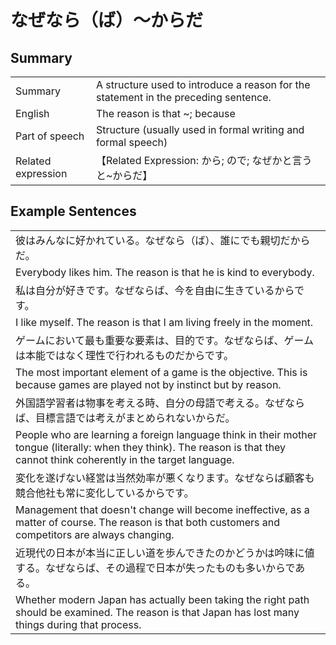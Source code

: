 # なぜなら（ば）～からだ

## Summary

<table><tr>   <td>Summary</td>   <td>A structure used to introduce a reason for the statement in the preceding sentence.</td></tr><tr>   <td>English</td>   <td>The reason is that ~; because</td></tr><tr>   <td>Part of speech</td>   <td>Structure (usually used in formal writing and formal speech)</td></tr><tr>   <td>Related expression</td>   <td>【Related Expression: から; ので; なぜかと言うと~からだ】</td></tr></table>

## Example Sentences

<table><tr><td>彼はみんなに好かれている。なぜなら（ば）、誰にでも親切だからだ。</td></tr><tr><td>Everybody likes him. The reason is that he is kind to everybody.</td></tr><tr><td>私は自分が好きです。なぜならば、今を自由に生きているからです。</td></tr><tr><td>I like myself. The reason is that I am living freely in the moment.</td></tr><tr><td>ゲームにおいて最も重要な要素は、目的です。なぜならば、ゲームは本能ではなく理性で行われるものだからです。</td></tr><tr><td>The most important element of a game is the objective. This is because games are played not by instinct but by reason.</td></tr><tr><td>外国語学習者は物事を考える時、自分の母語で考える。なぜならば、目標言語では考えがまとめられないからだ。</td></tr><tr><td>People who are learning a foreign language think in their mother tongue (literally: when they think). The reason is that they cannot think coherently in the target language.</td></tr><tr><td>変化を遂げない経営は当然効率が悪くなります。なぜならば顧客も競合他社も常に変化しているからです。</td></tr><tr><td>Management that doesn't change will become ineffective, as a matter of course. The reason is that both customers and competitors are always changing.</td></tr><tr><td>近現代の日本が本当に正しい道を歩んできたのかどうかは吟味に値する。なぜならば、その過程で日本が失ったものも多いからである。</td></tr><tr><td>Whether modern Japan has actually been taking the right path should be examined. The reason is that Japan has lost many things during that process.</td></tr></table>

